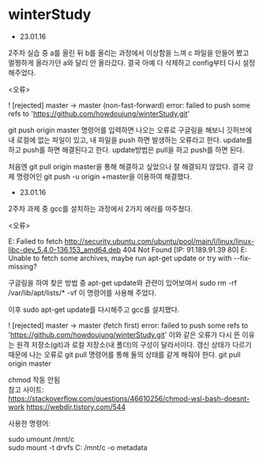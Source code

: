 # winterStudy
- 23.01.16

2주차 실습 중 a를 올린 뒤 b를 올리는 과정에서 이상함을 느껴 c 파일을 만들어 봤고
멀쩡하게 올라가던 a와 달리 안 올라갔다. 결국 아예 다 삭제하고 config부터 다시 설정해주었다.

<오류>

 ! [rejected]        master -> master (non-fast-forward)
error: failed to push some refs to 'https://github.com/howdoujung/winterStudy.git'

git push origin master 명령어를 입력하면 나오는 오류로 구글링을 해보니 깃허브에 내 로컬에 없는 파일이
있고, 내 파일을 push 하면 발생하는 오류라고 한다. update를 하고 push를 하면 해결된다고 한다.
update방법은 pull을 하고 push를 하면 된다.

처음엔 git pull origin master을 통해 해결하고 싶었으나 잘 해결되지 않았다.
결국 강제 명령어인 git push -u origin +master을 이용하여 해결했다.

- 23.01.16

2주차 과제 중 gcc를 설치하는 과정에서 2가지 에러를 마주쳤다.

<오류>

E: Failed to fetch http://security.ubuntu.com/ubuntu/pool/main/l/linux/linux-libc-dev_5.4.0-136.153_amd64.deb  404  Not Found [IP: 91.189.91.39 80]
E: Unable to fetch some archives, maybe run apt-get update or try with --fix-missing?
 
 구글링을 하여 찾은 방법 중 apt-get update와 관련이 있어보여서
 sudo rm -rf /var/lib/apt/lists/* -vf 이 명령어를 사용해 주었다.
 
 이후 sudo apt-get update를 다시해주고 gcc를 설치했다.
 
  ! [rejected]        master -> master (fetch first)
error: failed to push some refs to 'https://github.com/howdoujung/winterStudy.git'
이와 같은 오류가 다시 뜬 이유는 원격 저장소(git)과 로컬 저장소(내 폴더)의 구성이 달라서이다.
갱신 상태가 다르기 때문에 나는 오류로 git pull 명령어를 통해 둘의 상태를 같게 해줘야 한다.
git pull origin master

chmod 작동 안됨 <br>
참고 사이트: <br>
https://stackoverflow.com/questions/46610256/chmod-wsl-bash-doesnt-work
https://webdir.tistory.com/544

사용한 명령어: 

sudo umount /mnt/c <br>
sudo mount -t drvfs C: /mnt/c -o metadata
